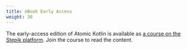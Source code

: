 ```yaml
---
title: eBook Early Access
weight: 30
---
```


The early-access edition of Atomic Kotlin is available as
[a course on the Stepik platform](https://stepik.org/course/15001).
Join the course to read the content.

